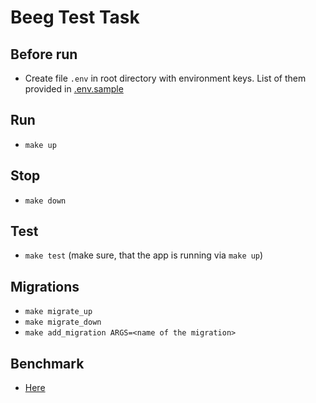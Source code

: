 # Beeg Test Task


## Before run

* Create file `.env` in root directory with environment keys. List of them provided in [.env.sample](.env.sample)

## Run

* `make up`

## Stop

* `make down`

## Test

* `make test` (make sure,  that the app is running via `make up`)

## Migrations

* `make migrate_up`
* `make migrate_down`
* `make add_migration ARGS=<name of the migration>`

## Benchmark

* [Here](benchmark.txt)